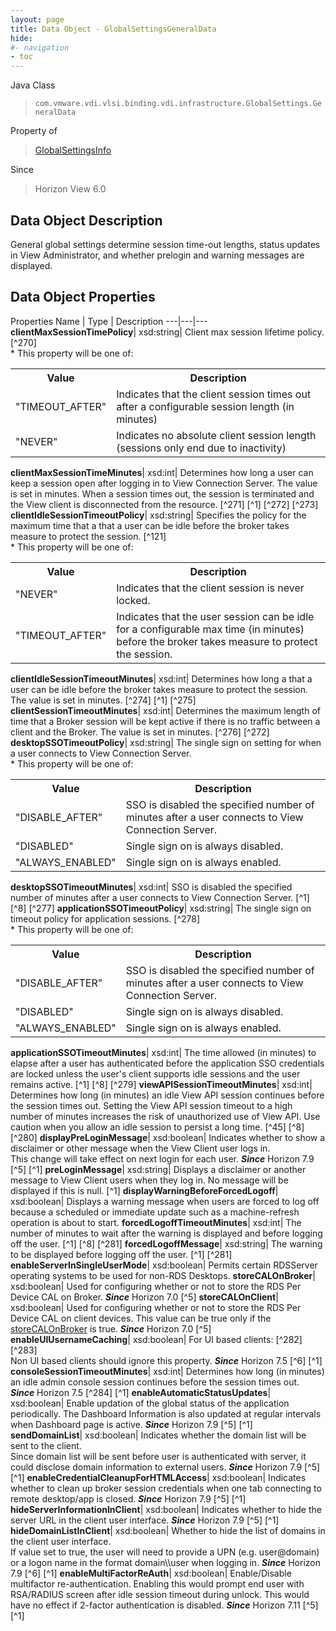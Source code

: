 ```yaml
---
layout: page
title: Data Object - GlobalSettingsGeneralData
hide:
#- navigation
- toc
---
```






Java Class
> `com.vmware.vdi.vlsi.binding.vdi.infrastructure.GlobalSettings.GeneralData`

Property of
> [GlobalSettingsInfo](vdi.infrastructure.GlobalSettings.GlobalSettingsInfo.md#field_detail)

Since
> Horizon View 6.0


## Data Object Description

General global settings determine session time-out lengths, status updates in View Administrator, and whether prelogin and warning messages are displayed.

## Data Object Properties
Properties
Name |  Type |  Description
---|---|---
**clientMaxSessionTimePolicy**|  xsd:string|  Client max session lifetime policy. [^270] <br>* This property will be one of:<br><table><tr><th>Value</th><th>Description</th></tr><tr><td>"TIMEOUT_AFTER"</td><td>Indicates that the client session times out after a configurable session length (in minutes)</td></tr><tr><td>"NEVER"</td><td>Indicates no absolute client session length (sessions only end due to inactivity)</td></tr></table>
**clientMaxSessionTimeMinutes**|  xsd:int|  Determines how long a user can keep a session open after logging in to View Connection Server. The value is set in minutes. When a session times out, the session is terminated and the View client is disconnected from the resource. [^271] [^1] [^272] [^273]
**clientIdleSessionTimeoutPolicy**|  xsd:string|  Specifies the policy for the maximum time that a that a user can be idle before the broker takes measure to protect the session. [^121] <br>* This property will be one of:<br><table><tr><th>Value</th><th>Description</th></tr><tr><td>"NEVER"</td><td>Indicates that the client session is never locked.</td></tr><tr><td>"TIMEOUT_AFTER"</td><td>Indicates that the user session can be idle for a configurable max time (in minutes) before the broker takes measure to protect the session.</td></tr></table>
**clientIdleSessionTimeoutMinutes**|  xsd:int|  Determines how long a that a user can be idle before the broker takes measure to protect the session. The value is set in minutes. [^274] [^1] [^275]
**clientSessionTimeoutMinutes**|  xsd:int|  Determines the maximum length of time that a Broker session will be kept active if there is no traffic between a client and the Broker. The value is set in minutes. [^276] [^272]
**desktopSSOTimeoutPolicy**|  xsd:string|  The single sign on setting for when a user connects to View Connection Server.<br>* This property will be one of:<br><table><tr><th>Value</th><th>Description</th></tr><tr><td>"DISABLE_AFTER"</td><td>SSO is disabled the specified number of minutes after a user connects to View Connection Server.</td></tr><tr><td>"DISABLED"</td><td>Single sign on is always disabled.</td></tr><tr><td>"ALWAYS_ENABLED"</td><td>Single sign on is always enabled.</td></tr></table>
**desktopSSOTimeoutMinutes**|  xsd:int|  SSO is disabled the specified number of minutes after a user connects to View Connection Server. [^1] [^8] [^277]
**applicationSSOTimeoutPolicy**|  xsd:string|  The single sign on timeout policy for application sessions. [^278]<br>* This property will be one of:<br><table><tr><th>Value</th><th>Description</th></tr><tr><td>"DISABLE_AFTER"</td><td>SSO is disabled the specified number of minutes after a user connects to View Connection Server.</td></tr><tr><td>"DISABLED"</td><td>Single sign on is always disabled.</td></tr><tr><td>"ALWAYS_ENABLED"</td><td>Single sign on is always enabled.</td></tr></table>
**applicationSSOTimeoutMinutes**|  xsd:int|  The time allowed (in minutes) to elapse after a user has authenticated before the application SSO credentials are locked unless the user's client supports idle sessions and the user remains active. [^1] [^8] [^279]
**viewAPISessionTimeoutMinutes**|  xsd:int|  Determines how long (in minutes) an idle View API session continues before the session times out. Setting the View API session timeout to a high number of minutes increases the risk of unauthorized use of View API. Use caution when you allow an idle session to persist a long time. [^45] [^8] [^280]
**displayPreLoginMessage**|  xsd:boolean|  Indicates whether to show a disclaimer or other message when the View Client user logs in.<br>This change will take effect on next login for each user.  **_Since_** Horizon 7.9 [^5] [^1]
**preLoginMessage**|  xsd:string|  Displays a disclaimer or another message to View Client users when they log in. No message will be displayed if this is null. [^1]
**displayWarningBeforeForcedLogoff**|  xsd:boolean|  Displays a warning message when users are forced to log off because a scheduled or immediate update such as a machine-refresh operation is about to start.
**forcedLogoffTimeoutMinutes**|  xsd:int|  The number of minutes to wait after the warning is displayed and before logging off the user. [^1] [^8] [^281]
**forcedLogoffMessage**|  xsd:string|  The warning to be displayed before logging off the user. [^1] [^281]
**enableServerInSingleUserMode**|  xsd:boolean|  Permits certain RDSServer operating systems to be used for non-RDS Desktops.
**storeCALOnBroker**|  xsd:boolean|  Used for configuring whether or not to store the RDS Per Device CAL on Broker.  **_Since_** Horizon 7.0 [^5]
**storeCALOnClient**|  xsd:boolean|  Used for configuring whether or not to store the RDS Per Device CAL on client devices. This value can be true only if the [storeCALOnBroker](vdi.infrastructure.GlobalSettings.GeneralData.md#storeCALOnBroker) is true.  **_Since_** Horizon 7.0 [^5]
**enableUIUsernameCaching**|  xsd:boolean|  For UI based clients: [^282] [^283]<br>Non UI based clients should ignore this property.  **_Since_** Horizon 7.5 [^6] [^1]
**consoleSessionTimeoutMinutes**|  xsd:int|  Determines how long (in minutes) an idle admin console session continues before the session times out.  **_Since_** Horizon 7.5 [^284] [^1]
**enableAutomaticStatusUpdates**|  xsd:boolean|  Enable updation of the global status of the application periodically. The Dashboard Information is also updated at regular intervals when Dashboard page is active.  **_Since_** Horizon 7.9 [^5] [^1]
**sendDomainList**|  xsd:boolean|  Indicates whether the domain list will be sent to the client.<br>Since domain list will be sent before user is authenticated with server, it could disclose domain information to external users.  **_Since_** Horizon 7.9 [^5] [^1]
**enableCredentialCleanupForHTMLAccess**|  xsd:boolean|  Indicates whether to clean up broker session credentials when one tab connecting to remote desktop/app is closed.  **_Since_** Horizon 7.9 [^5] [^1]
**hideServerInformationInClient**|  xsd:boolean|  Indicates whether to hide the server URL in the client user interface.  **_Since_** Horizon 7.9 [^5] [^1]
**hideDomainListInClient**|  xsd:boolean|  Whether to hide the list of domains in the client user interface.<br>If value set to true, the user will need to provide a UPN (e.g. user@domain) or a logon name in the format domain\\\user when logging in.  **_Since_** Horizon 7.9 [^6] [^1]
**enableMultiFactorReAuth**|  xsd:boolean|  Enable/Disable multifactor re-authentication. Enabling this would prompt end user with RSA/RADIUS screen after idle session timeout during unlock. This would have no effect if 2-factor authentication is disabled.  **_Since_** Horizon 7.11 [^5] [^1]


 
